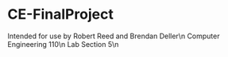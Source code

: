 # CE-FinalProject
Intended for use by Robert Reed and Brendan Deller\n
Computer Engineering 110\n
Lab Section 5\n
